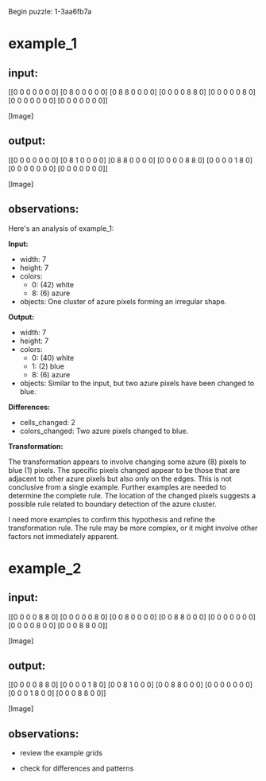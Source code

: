 Begin puzzle: 1-3aa6fb7a


# example_1

## input:

[[0 0 0 0 0 0 0]
 [0 8 0 0 0 0 0]
 [0 8 8 0 0 0 0]
 [0 0 0 0 8 8 0]
 [0 0 0 0 0 8 0]
 [0 0 0 0 0 0 0]
 [0 0 0 0 0 0 0]]


[Image]


## output:

[[0 0 0 0 0 0 0]
 [0 8 1 0 0 0 0]
 [0 8 8 0 0 0 0]
 [0 0 0 0 8 8 0]
 [0 0 0 0 1 8 0]
 [0 0 0 0 0 0 0]
 [0 0 0 0 0 0 0]]


[Image]


## observations:

Here's an analysis of example_1:

**Input:**

*   width: 7
*   height: 7
*   colors:
    *   0: (42) white
    *   8: (6) azure
*   objects: One cluster of azure pixels forming an irregular shape.

**Output:**

*   width: 7
*   height: 7
*   colors:
    *   0: (40) white
    *   1: (2) blue
    *   8: (6) azure
*   objects: Similar to the input, but two azure pixels have been changed to blue.

**Differences:**

*   cells_changed: 2
*   colors_changed: Two azure pixels changed to blue.

**Transformation:**

The transformation appears to involve changing some azure (8) pixels to blue (1) pixels.  The specific pixels changed appear to be those that are adjacent to other azure pixels but also only on the edges. This is not conclusive from a single example.  Further examples are needed to determine the complete rule.  The location of the changed pixels suggests a possible rule related to boundary detection of the azure cluster.

I need more examples to confirm this hypothesis and refine the transformation rule.  The rule may be more complex, or it might involve other factors not immediately apparent.


# example_2

## input:

[[0 0 0 0 8 8 0]
 [0 0 0 0 0 8 0]
 [0 0 8 0 0 0 0]
 [0 0 8 8 0 0 0]
 [0 0 0 0 0 0 0]
 [0 0 0 0 8 0 0]
 [0 0 0 8 8 0 0]]


[Image]


## output:

[[0 0 0 0 8 8 0]
 [0 0 0 0 1 8 0]
 [0 0 8 1 0 0 0]
 [0 0 8 8 0 0 0]
 [0 0 0 0 0 0 0]
 [0 0 0 1 8 0 0]
 [0 0 0 8 8 0 0]]


[Image]


## observations:

- review the example grids

- check for differences and patterns

